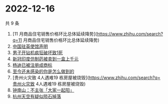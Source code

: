 # 2022-12-16

共 9 条

<!-- BEGIN ZHIHUSEARCH -->
<!-- 最后更新时间 Fri Dec 16 2022 07:07:19 GMT+0800 (China Standard Time) -->
1. [11 月商品住宅销售价格环比总体延续降势](https://www.zhihu.com/search?q=11 月商品住宅销售价格环比总体延续降势)
1. [中国驻英使馆声明](https://www.zhihu.com/search?q=中国驻英使馆声明)
1. [男子开钻机疯狂破坏致1死](https://www.zhihu.com/search?q=男子开钻机疯狂破坏致1死)
1. [新冠印度仿制药被卖到一盒上千元](https://www.zhihu.com/search?q=新冠印度仿制药被卖到一盒上千元)
1. [杨迪已被注册成商标 ](https://www.zhihu.com/search?q=杨迪已被注册成商标 )
1. [至今还未感染的你是怎么做到的](https://www.zhihu.com/search?q=至今还未感染的你是怎么做到的)
1. [贵州火灾致 4人遇难19 栋房屋被烧毁](https://www.zhihu.com/search?q=贵州火灾致 4人遇难19 栋房屋被烧毁)
1. [钟南山：不主张「大家一起阳」](https://www.zhihu.com/search?q=钟南山：不主张「大家一起阳」)
1. [杭州天空有疑似陨石掉落](https://www.zhihu.com/search?q=杭州天空有疑似陨石掉落)
<!-- END ZHIHUSEARCH -->
